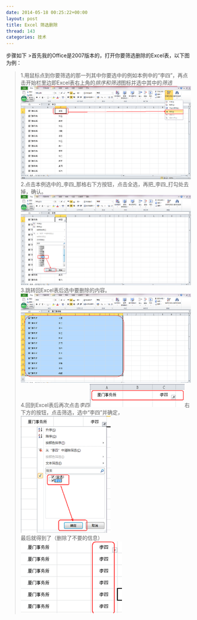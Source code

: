 ```yaml
---
date: 2014-05-18 00:25:22+00:00
layout: post
title: Excel 筛选删除
thread: 143
categories: 技术
---
```



步骤如下  >首先我的Office是2007版本的，打开你要筛选删除的Excel表，以下图为例：
> 1.用鼠标点到你要筛选的那一列其中你要选中的例如本例中的“李四”，再点击开始栏里边即Excel表右上角的*排序和筛选*图标并选中其中的*筛选*![Step 1](/assets/Delete_1.jpg)
>2.点击本例选中的_李四_那格右下方按钮，点击全选，再把_李四_打勾处去掉，确认。![Step 2](/assets/Delete_2.jpg)
>3.跳转回Excel表后选中要删除的内容。![Step 3](/assets/Delete_3.jpg)
>4.回到Excel表后再次点击*李四*![Step 4](/assets/Delete_4.jpg)右下方的按钮，点击筛选，选中“李四”并确定，![Step 5](/assets/Delete_5.jpg)最后就得到了（删除了不要的信息）![Step 6](/assets/Delete_6.jpg)